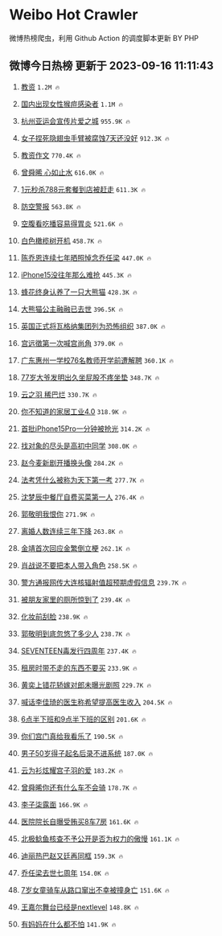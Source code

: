 # Weibo Hot Crawler 



微博热榜爬虫，利用 Github Action 的调度脚本更新 BY PHP 


## 微博今日热榜 更新于 2023-09-16 11:11:43 
1. [教资](https://s.weibo.com/weibo?q=%E6%95%99%E8%B5%84&t=31&band_rank=1&Refer=top) `1.2M 🔥` 

1. [国内出现女性猴痘感染者](https://s.weibo.com/weibo?q=%23%E5%9B%BD%E5%86%85%E5%87%BA%E7%8E%B0%E5%A5%B3%E6%80%A7%E7%8C%B4%E7%97%98%E6%84%9F%E6%9F%93%E8%80%85%23&t=31&band_rank=2&Refer=top) `1.1M 🔥` 

1. [杭州亚运会宣传片爱之城](https://s.weibo.com/weibo?q=%23%E6%9D%AD%E5%B7%9E%E4%BA%9A%E8%BF%90%E4%BC%9A%E5%AE%A3%E4%BC%A0%E7%89%87%E7%88%B1%E4%B9%8B%E5%9F%8E%23&t=31&band_rank=3&Refer=top) `955.9K 🔥` 

1. [女子捏死隐翅虫手臂被腐蚀7天还没好](https://s.weibo.com/weibo?q=%23%E5%A5%B3%E5%AD%90%E6%8D%8F%E6%AD%BB%E9%9A%90%E7%BF%85%E8%99%AB%E6%89%8B%E8%87%82%E8%A2%AB%E8%85%90%E8%9A%807%E5%A4%A9%E8%BF%98%E6%B2%A1%E5%A5%BD%23&t=31&band_rank=4&Refer=top) `912.3K 🔥` 

1. [教资作文](https://s.weibo.com/weibo?q=%E6%95%99%E8%B5%84%E4%BD%9C%E6%96%87&t=31&band_rank=5&Refer=top) `770.4K 🔥` 

1. [曾舜晞 心如止水](https://s.weibo.com/weibo?q=%E6%9B%BE%E8%88%9C%E6%99%9E%20%E5%BF%83%E5%A6%82%E6%AD%A2%E6%B0%B4&t=31&band_rank=6&Refer=top) `616.0K 🔥` 

1. [1元秒杀788元套餐到店被赶走](https://s.weibo.com/weibo?q=%231%E5%85%83%E7%A7%92%E6%9D%80788%E5%85%83%E5%A5%97%E9%A4%90%E5%88%B0%E5%BA%97%E8%A2%AB%E8%B5%B6%E8%B5%B0%23&t=31&band_rank=7&Refer=top) `611.3K 🔥` 

1. [防空警报](https://s.weibo.com/weibo?q=%23%E9%98%B2%E7%A9%BA%E8%AD%A6%E6%8A%A5%23&t=31&band_rank=8&Refer=top) `563.8K 🔥` 

1. [空腹看吃播容易得胃炎](https://s.weibo.com/weibo?q=%E7%A9%BA%E8%85%B9%E7%9C%8B%E5%90%83%E6%92%AD%E5%AE%B9%E6%98%93%E5%BE%97%E8%83%83%E7%82%8E&t=31&band_rank=9&Refer=top) `521.6K 🔥` 

1. [白色橄榄树开机](https://s.weibo.com/weibo?q=%E7%99%BD%E8%89%B2%E6%A9%84%E6%A6%84%E6%A0%91%E5%BC%80%E6%9C%BA&t=31&band_rank=10&Refer=top) `458.7K 🔥` 

1. [陈乔恩连续七年晒照悼念乔任梁](https://s.weibo.com/weibo?q=%23%E9%99%88%E4%B9%94%E6%81%A9%E8%BF%9E%E7%BB%AD%E4%B8%83%E5%B9%B4%E6%99%92%E7%85%A7%E6%82%BC%E5%BF%B5%E4%B9%94%E4%BB%BB%E6%A2%81%23&t=31&band_rank=11&Refer=top) `447.0K 🔥` 

1. [iPhone15没往年那么难抢](https://s.weibo.com/weibo?q=%23iPhone15%E6%B2%A1%E5%BE%80%E5%B9%B4%E9%82%A3%E4%B9%88%E9%9A%BE%E6%8A%A2%23&t=31&band_rank=12&Refer=top) `445.3K 🔥` 

1. [蜂花终身认养了一只大熊猫](https://s.weibo.com/weibo?q=%23%E8%9C%82%E8%8A%B1%E7%BB%88%E8%BA%AB%E8%AE%A4%E5%85%BB%E4%BA%86%E4%B8%80%E5%8F%AA%E5%A4%A7%E7%86%8A%E7%8C%AB%23&t=31&band_rank=13&Refer=top) `428.3K 🔥` 

1. [大熊猫公主融融已去世](https://s.weibo.com/weibo?q=%23%E5%A4%A7%E7%86%8A%E7%8C%AB%E5%85%AC%E4%B8%BB%E8%9E%8D%E8%9E%8D%E5%B7%B2%E5%8E%BB%E4%B8%96%23&t=31&band_rank=14&Refer=top) `396.5K 🔥` 

1. [英国正式将瓦格纳集团列为恐怖组织](https://s.weibo.com/weibo?q=%23%E8%8B%B1%E5%9B%BD%E6%AD%A3%E5%BC%8F%E5%B0%86%E7%93%A6%E6%A0%BC%E7%BA%B3%E9%9B%86%E5%9B%A2%E5%88%97%E4%B8%BA%E6%81%90%E6%80%96%E7%BB%84%E7%BB%87%23&t=31&band_rank=15&Refer=top) `387.0K 🔥` 

1. [宫远徵第一次喊宫尚角](https://s.weibo.com/weibo?q=%E5%AE%AB%E8%BF%9C%E5%BE%B5%E7%AC%AC%E4%B8%80%E6%AC%A1%E5%96%8A%E5%AE%AB%E5%B0%9A%E8%A7%92&t=31&band_rank=16&Refer=top) `379.0K 🔥` 

1. [广东惠州一学校76名教师开学前遭解聘](https://s.weibo.com/weibo?q=%23%E5%B9%BF%E4%B8%9C%E6%83%A0%E5%B7%9E%E4%B8%80%E5%AD%A6%E6%A0%A176%E5%90%8D%E6%95%99%E5%B8%88%E5%BC%80%E5%AD%A6%E5%89%8D%E9%81%AD%E8%A7%A3%E8%81%98%23&t=31&band_rank=17&Refer=top) `360.1K 🔥` 

1. [77岁大爷发明出久坐屁股不疼坐垫](https://s.weibo.com/weibo?q=%2377%E5%B2%81%E5%A4%A7%E7%88%B7%E5%8F%91%E6%98%8E%E5%87%BA%E4%B9%85%E5%9D%90%E5%B1%81%E8%82%A1%E4%B8%8D%E7%96%BC%E5%9D%90%E5%9E%AB%23&t=31&band_rank=18&Refer=top) `348.7K 🔥` 

1. [云之羽 稀巴烂](https://s.weibo.com/weibo?q=%E4%BA%91%E4%B9%8B%E7%BE%BD%20%E7%A8%80%E5%B7%B4%E7%83%82&t=31&band_rank=19&Refer=top) `330.7K 🔥` 

1. [你不知道的家居工业4.0](https://s.weibo.com/weibo?q=%23%E4%BD%A0%E4%B8%8D%E7%9F%A5%E9%81%93%E7%9A%84%E5%AE%B6%E5%B1%85%E5%B7%A5%E4%B8%9A4.0%23&t=31&band_rank=20&Refer=top) `318.9K 🔥` 

1. [首批iPhone15Pro一分钟被抢光](https://s.weibo.com/weibo?q=%23%E9%A6%96%E6%89%B9iPhone15Pro%E4%B8%80%E5%88%86%E9%92%9F%E8%A2%AB%E6%8A%A2%E5%85%89%23&t=31&band_rank=21&Refer=top) `314.2K 🔥` 

1. [找对象的尽头是高初中同学](https://s.weibo.com/weibo?q=%23%E6%89%BE%E5%AF%B9%E8%B1%A1%E7%9A%84%E5%B0%BD%E5%A4%B4%E6%98%AF%E9%AB%98%E5%88%9D%E4%B8%AD%E5%90%8C%E5%AD%A6%23&t=31&band_rank=22&Refer=top) `308.0K 🔥` 

1. [赵今麦新剧开播换头像](https://s.weibo.com/weibo?q=%23%E8%B5%B5%E4%BB%8A%E9%BA%A6%E6%96%B0%E5%89%A7%E5%BC%80%E6%92%AD%E6%8D%A2%E5%A4%B4%E5%83%8F%23&t=31&band_rank=23&Refer=top) `284.2K 🔥` 

1. [法考凭什么被称为天下第一考](https://s.weibo.com/weibo?q=%E6%B3%95%E8%80%83%E5%87%AD%E4%BB%80%E4%B9%88%E8%A2%AB%E7%A7%B0%E4%B8%BA%E5%A4%A9%E4%B8%8B%E7%AC%AC%E4%B8%80%E8%80%83&t=31&band_rank=24&Refer=top) `277.7K 🔥` 

1. [沈梦辰中餐厅自费买菜第一人](https://s.weibo.com/weibo?q=%23%E6%B2%88%E6%A2%A6%E8%BE%B0%E4%B8%AD%E9%A4%90%E5%8E%85%E8%87%AA%E8%B4%B9%E4%B9%B0%E8%8F%9C%E7%AC%AC%E4%B8%80%E4%BA%BA%23&t=31&band_rank=25&Refer=top) `276.4K 🔥` 

1. [郭敬明我恨你](https://s.weibo.com/weibo?q=%E9%83%AD%E6%95%AC%E6%98%8E%E6%88%91%E6%81%A8%E4%BD%A0&t=31&band_rank=26&Refer=top) `271.9K 🔥` 

1. [离婚人数连续三年下降](https://s.weibo.com/weibo?q=%23%E7%A6%BB%E5%A9%9A%E4%BA%BA%E6%95%B0%E8%BF%9E%E7%BB%AD%E4%B8%89%E5%B9%B4%E4%B8%8B%E9%99%8D%23&t=31&band_rank=27&Refer=top) `263.8K 🔥` 

1. [金靖首次回应金繁倒立梗](https://s.weibo.com/weibo?q=%23%E9%87%91%E9%9D%96%E9%A6%96%E6%AC%A1%E5%9B%9E%E5%BA%94%E9%87%91%E7%B9%81%E5%80%92%E7%AB%8B%E6%A2%97%23&t=31&band_rank=28&Refer=top) `262.1K 🔥` 

1. [肖战说不要把本人带入角色](https://s.weibo.com/weibo?q=%23%E8%82%96%E6%88%98%E8%AF%B4%E4%B8%8D%E8%A6%81%E6%8A%8A%E6%9C%AC%E4%BA%BA%E5%B8%A6%E5%85%A5%E8%A7%92%E8%89%B2%23&t=31&band_rank=29&Refer=top) `258.5K 🔥` 

1. [警方通报网传大连核辐射值超预期虚假信息](https://s.weibo.com/weibo?q=%23%E8%AD%A6%E6%96%B9%E9%80%9A%E6%8A%A5%E7%BD%91%E4%BC%A0%E5%A4%A7%E8%BF%9E%E6%A0%B8%E8%BE%90%E5%B0%84%E5%80%BC%E8%B6%85%E9%A2%84%E6%9C%9F%E8%99%9A%E5%81%87%E4%BF%A1%E6%81%AF%23&t=31&band_rank=30&Refer=top) `239.7K 🔥` 

1. [被朋友家里的厕所惊到了](https://s.weibo.com/weibo?q=%23%E8%A2%AB%E6%9C%8B%E5%8F%8B%E5%AE%B6%E9%87%8C%E7%9A%84%E5%8E%95%E6%89%80%E6%83%8A%E5%88%B0%E4%BA%86%23&t=31&band_rank=31&Refer=top) `239.4K 🔥` 

1. [化妆前刮脸](https://s.weibo.com/weibo?q=%E5%8C%96%E5%A6%86%E5%89%8D%E5%88%AE%E8%84%B8&t=31&band_rank=32&Refer=top) `238.9K 🔥` 

1. [郭敬明到底忽悠了多少人](https://s.weibo.com/weibo?q=%23%E9%83%AD%E6%95%AC%E6%98%8E%E5%88%B0%E5%BA%95%E5%BF%BD%E6%82%A0%E4%BA%86%E5%A4%9A%E5%B0%91%E4%BA%BA%23&t=31&band_rank=33&Refer=top) `238.7K 🔥` 

1. [SEVENTEEN毒发行四周年](https://s.weibo.com/weibo?q=%23SEVENTEEN%E6%AF%92%E5%8F%91%E8%A1%8C%E5%9B%9B%E5%91%A8%E5%B9%B4%23&t=31&band_rank=34&Refer=top) `237.4K 🔥` 

1. [租房时带不走的东西不要买](https://s.weibo.com/weibo?q=%23%E7%A7%9F%E6%88%BF%E6%97%B6%E5%B8%A6%E4%B8%8D%E8%B5%B0%E7%9A%84%E4%B8%9C%E8%A5%BF%E4%B8%8D%E8%A6%81%E4%B9%B0%23&t=31&band_rank=35&Refer=top) `233.9K 🔥` 

1. [黄奕上错花轿嫁对郎未曝光剧照](https://s.weibo.com/weibo?q=%23%E9%BB%84%E5%A5%95%E4%B8%8A%E9%94%99%E8%8A%B1%E8%BD%BF%E5%AB%81%E5%AF%B9%E9%83%8E%E6%9C%AA%E6%9B%9D%E5%85%89%E5%89%A7%E7%85%A7%23&t=31&band_rank=36&Refer=top) `229.7K 🔥` 

1. [喊话李佳琦的医生称希望提高医生收入](https://s.weibo.com/weibo?q=%23%E5%96%8A%E8%AF%9D%E6%9D%8E%E4%BD%B3%E7%90%A6%E7%9A%84%E5%8C%BB%E7%94%9F%E7%A7%B0%E5%B8%8C%E6%9C%9B%E6%8F%90%E9%AB%98%E5%8C%BB%E7%94%9F%E6%94%B6%E5%85%A5%23&t=31&band_rank=37&Refer=top) `204.5K 🔥` 

1. [6点半下班和9点半下班的区别](https://s.weibo.com/weibo?q=%236%E7%82%B9%E5%8D%8A%E4%B8%8B%E7%8F%AD%E5%92%8C9%E7%82%B9%E5%8D%8A%E4%B8%8B%E7%8F%AD%E7%9A%84%E5%8C%BA%E5%88%AB%23&t=31&band_rank=38&Refer=top) `201.6K 🔥` 

1. [你们宫门真给我看乐了](https://s.weibo.com/weibo?q=%E4%BD%A0%E4%BB%AC%E5%AE%AB%E9%97%A8%E7%9C%9F%E7%BB%99%E6%88%91%E7%9C%8B%E4%B9%90%E4%BA%86&t=31&band_rank=39&Refer=top) `190.5K 🔥` 

1. [男子50岁得子起名后录不进系统](https://s.weibo.com/weibo?q=%23%E7%94%B7%E5%AD%9050%E5%B2%81%E5%BE%97%E5%AD%90%E8%B5%B7%E5%90%8D%E5%90%8E%E5%BD%95%E4%B8%8D%E8%BF%9B%E7%B3%BB%E7%BB%9F%23&t=31&band_rank=40&Refer=top) `187.0K 🔥` 

1. [云为衫炫耀宫子羽的爱](https://s.weibo.com/weibo?q=%23%E4%BA%91%E4%B8%BA%E8%A1%AB%E7%82%AB%E8%80%80%E5%AE%AB%E5%AD%90%E7%BE%BD%E7%9A%84%E7%88%B1%23&t=31&band_rank=41&Refer=top) `183.2K 🔥` 

1. [曾舜晞你还有什么车不会骑](https://s.weibo.com/weibo?q=%23%E6%9B%BE%E8%88%9C%E6%99%9E%E4%BD%A0%E8%BF%98%E6%9C%89%E4%BB%80%E4%B9%88%E8%BD%A6%E4%B8%8D%E4%BC%9A%E9%AA%91%23&t=31&band_rank=42&Refer=top) `178.7K 🔥` 

1. [李子柒露面](https://s.weibo.com/weibo?q=%23%E6%9D%8E%E5%AD%90%E6%9F%92%E9%9C%B2%E9%9D%A2%23&t=31&band_rank=43&Refer=top) `166.9K 🔥` 

1. [医院院长自曝受贿买8车7房](https://s.weibo.com/weibo?q=%23%E5%8C%BB%E9%99%A2%E9%99%A2%E9%95%BF%E8%87%AA%E6%9B%9D%E5%8F%97%E8%B4%BF%E4%B9%B08%E8%BD%A67%E6%88%BF%23&t=31&band_rank=44&Refer=top) `161.6K 🔥` 

1. [北极鲶鱼核查不予公开是否为权力的傲慢](https://s.weibo.com/weibo?q=%23%E5%8C%97%E6%9E%81%E9%B2%B6%E9%B1%BC%E6%A0%B8%E6%9F%A5%E4%B8%8D%E4%BA%88%E5%85%AC%E5%BC%80%E6%98%AF%E5%90%A6%E4%B8%BA%E6%9D%83%E5%8A%9B%E7%9A%84%E5%82%B2%E6%85%A2%23&t=31&band_rank=45&Refer=top) `161.1K 🔥` 

1. [迪丽热巴赵又廷再同框](https://s.weibo.com/weibo?q=%23%E8%BF%AA%E4%B8%BD%E7%83%AD%E5%B7%B4%E8%B5%B5%E5%8F%88%E5%BB%B7%E5%86%8D%E5%90%8C%E6%A1%86%23&t=31&band_rank=46&Refer=top) `159.3K 🔥` 

1. [乔任梁去世七周年](https://s.weibo.com/weibo?q=%23%E4%B9%94%E4%BB%BB%E6%A2%81%E5%8E%BB%E4%B8%96%E4%B8%83%E5%91%A8%E5%B9%B4%23&t=31&band_rank=47&Refer=top) `154.0K 🔥` 

1. [7岁女童骑车从路口窜出不幸被撞身亡](https://s.weibo.com/weibo?q=%237%E5%B2%81%E5%A5%B3%E7%AB%A5%E9%AA%91%E8%BD%A6%E4%BB%8E%E8%B7%AF%E5%8F%A3%E7%AA%9C%E5%87%BA%E4%B8%8D%E5%B9%B8%E8%A2%AB%E6%92%9E%E8%BA%AB%E4%BA%A1%23&t=31&band_rank=48&Refer=top) `151.6K 🔥` 

1. [王嘉尔舞台已经是nextlevel](https://s.weibo.com/weibo?q=%23%E7%8E%8B%E5%98%89%E5%B0%94%E8%88%9E%E5%8F%B0%E5%B7%B2%E7%BB%8F%E6%98%AFnextlevel%23&t=31&band_rank=49&Refer=top) `148.8K 🔥` 

1. [有妈妈在什么都不怕](https://s.weibo.com/weibo?q=%23%E6%9C%89%E5%A6%88%E5%A6%88%E5%9C%A8%E4%BB%80%E4%B9%88%E9%83%BD%E4%B8%8D%E6%80%95%23&t=31&band_rank=50&Refer=top) `141.9K 🔥` 


